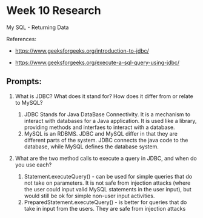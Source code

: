 # Week 10 Research
My SQL - Returning Data

References:
* https://www.geeksforgeeks.org/introduction-to-jdbc/

* https://www.geeksforgeeks.org/execute-a-sql-query-using-jdbc/


## Prompts:
1. What is JDBC?  What does it stand for?  How does it differ from or relate to MySQL?
    1. JDBC Stands for Java DataBase Connectivity. It is a mechanism to interact with databases for a Java application. It is used like a library, providing methods and interfaes to interact with a database.
    2. MySQL is an RDBMS.  JDBC and MySQL differ in that they are different parts of the system.  JDBC connects the java code to the database, while MySQL defines the database system.

3. What are the two method calls to execute a query in JDBC, and when do you use each?
    1. Statement.executeQuery() - can be used for simple queries that do not take on parameters.  It is not safe from injection attacks (where the user could input valid MySQL statements in the user input), but would still be ok for simple non-user input activities.
    2. PreparedStatement.executeQuery() - is better for queries that do take in input from the users.  They are safe from injection attacks


